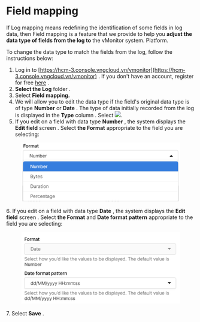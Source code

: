 # Field mapping

If Log mapping means redefining the identification of some fields in log data, then Field mapping is a feature that we provide to help you **adjust the data type of fields from the log to** the vMonitor system. Platform.

To change the data type to match the fields from the log, follow the instructions below:

1. Log in to [https://hcm-3.console.vngcloud.vn/vmonitor](https://hcm-3.console.vngcloud.vn/vmonitor) . If you don't have an account, register for free [here](https://register.vngcloud.vn/signup) .
2. **Select the Log** folder .
3. Select **Field mapping.**
4. We will allow you to edit the data type if the field's original data type is of type **Number** or **Date** . The type of data initially recorded from the log is displayed in the **Type** column . Select ![](https://docs.vngcloud.vn/~gitbook/image?url=https%3A%2F%2Fdocs-admin.vngcloud.vn%2Fdownload%2Fthumbnails%2F49650644%2Fimage2023-4-27_9-37-38.png%3Fversion%3D1%26modificationDate%3D1682563058000%26api%3Dv2\&width=40\&dpr=4\&quality=100\&sign=33ff9ee\&sv=1).
5. If you edit on a field with data type **Number** , the system displays the **Edit field** screen . Select **the Format** appropriate to the field you are selecting:

<figure><img src="../../../../.gitbook/assets/image (31) (1) (1) (1) (1) (1) (1) (1).png" alt=""><figcaption></figcaption></figure>

6\. If you edit on a field with data type **Date** , the system displays the **Edit field** screen . Select **the Format** and **Date format pattern** appropriate to the field you are selecting:

<figure><img src="../../../../.gitbook/assets/image (30) (1) (1) (1) (1) (1) (1) (1).png" alt=""><figcaption></figcaption></figure>

7\. Select **Save** .
